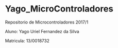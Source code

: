 # Yago_MicroControladores
Repositorio de Microcontroladores 2017/1

Aluno: Yago Uriel Fernandez da Silva

Matricula: 13/0018732
